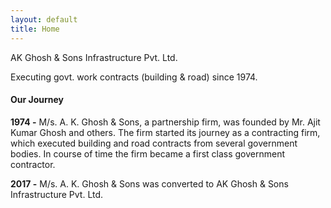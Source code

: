 ```yaml
---
layout: default
title: Home
---
```


AK Ghosh & Sons Infrastructure Pvt. Ltd.

Executing govt. work contracts (building & road) since 1974.

#### Our Journey

**1974 -** M/s. A. K. Ghosh & Sons, a partnership firm, was founded by Mr. Ajit Kumar Ghosh and others. The firm started its journey as a contracting firm, which executed building and road contracts from several government bodies. In course of time the firm became a first class government contractor.

**2017 -** M/s. A. K. Ghosh & Sons was converted to AK Ghosh & Sons Infrastructure Pvt. Ltd.